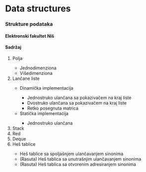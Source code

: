 # Data structures
<h3>Strukture podataka</h3>
<h4>Elektronski fakultet Niš</h4>
<h4>Sadržaj</h4>
<ol>
    <li>Polja</li>
    <ul>
        <li>Jednodimenziona</li>
        <li>Višedimenziona</li>
    </ul>
    <li>Lančane liste</li>
    <ul>
        <li>Dinamička implementacija</li>
        <ul>
            <li>Jednostruko ulančana sa pokazivačem na kraj liste</li>
            <li>Dvostruko ulančana sa pokazivačem na kraj liste</li>
            <li>Retko posegnuta matrica</li>
        </ul>
        <li>Statička implementacija</li>
        <ul>
            <li>Jednostruko ulančana</li>
        </ul>
    </ul>
    <li>Stack</li>
    <li>Red</li>
    <li>Deque</li>
    <li>Heš tablice</li>
    <ul>
        <li>Heš tablice sa spoljašnjem ulančavanjem sinonima</li>
        <li>(Rasuta) Heš tablica sa unutrašnjim ulančavanjem sinonima</li>
        <li>(Rasuta) Heš tablica sa otvorenim adresiranjem sinonima</li>
    </ul>
</ol>

